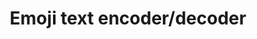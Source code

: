 ---
title: "Emoji text encoder/decoder"
categories: ["Unknown"]

link:
    url: "https://github.com/keith-turner/ecoji"
    dead: false

tweet: "A base 1024 encoder/decoder with emoji!"
---